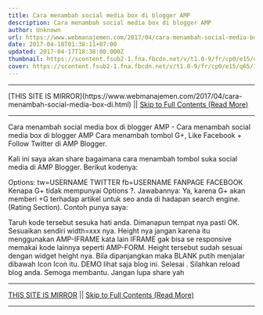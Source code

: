 ```yaml
---
title: Cara menambah social media box di blogger AMP
description: Cara menambah social media box di blogger AMP
author: Unknown
url: https://www.webmanajemen.com/2017/04/cara-menambah-social-media-box-di.html
date: 2017-04-18T01:38:11+07:00
updated: 2017-04-17T18:38:00.000Z
thumbnail: https://scontent.fsub2-1.fna.fbcdn.net/v/t1.0-9/fr/cp0/e15/q65/17796846_1773189839677671_6977008867135609966_n.png.jpg?efg=eyJpIjoidCJ9&oh=292c21d1c58e8e185a8d6c63dec60c5a&oe=5957C4B8
cover: https://scontent.fsub2-1.fna.fbcdn.net/v/t1.0-9/fr/cp0/e15/q65/17796846_1773189839677671_6977008867135609966_n.png.jpg?efg=eyJpIjoidCJ9&oh=292c21d1c58e8e185a8d6c63dec60c5a&oe=5957C4B8
---
```


<hr/> [THIS SITE IS MIRROR](https://www.webmanajemen.com/2017/04/cara-menambah-social-media-box-di.html) || <a href="https://www.webmanajemen.com/2017/04/cara-menambah-social-media-box-di.html" rel="follow" class="button" id="read-more">Skip to Full Contents (Read More)</a> <hr/> Cara menambah social media box di blogger AMP - Cara menambah social media box di blogger AMP Cara menambah tombol G+, Like Facebook + Follow Twitter di AMP Blogger.





Kali ini saya akan share bagaimana cara menambah tombol suka social media di AMP Blogger.
Berikut kodenya:

<amp-iframe width=300 height=122 sandbox='allow-scripts allow-same-origin allow-popups allow-popups-to-escape-sandbox' layout='responsive' frameborder='0' scrolling='no' src='https://source.l3n4r0x.cf/php/social.php?tw=USERNAME_TWITTER&fb=USERNAME_FACEBOOK'></amp-iframe>
Options:
tw=USERNAME TWITTER
fb=USERNAME FANPAGE FACEBOOK
Kenapa G+ tidak mempunyai Options ?.
Jawabannya: Ya, karena G+ akan memberi +G terhadap artikel untuk seo anda di hadapan search engine. (Rating Section).
Contoh punya saya:

<amp-iframe width=300 height=122 sandbox='allow-scripts allow-same-origin allow-popups allow-popups-to-escape-sandbox' layout='responsive' frameborder='0' scrolling='no' src='https://source.l3n4r0x.cf/php/social.php?tw=DimasSkynetCybe&fb=secretnetworkforces'></amp-iframe>
Taruh kode tersebut sesuka hati anda. Dimanapun tempat nya pasti OK. Sesuaikan sendiri width=xxx nya. Height nya jangan karena itu menggunakan AMP-IFRAME kata lain IFRAME gak bisa se responsive memakai kode lainnya seperti AMP-FORM. Height tersebut sudah sesuai dengan widget height nya. Bila dipanjangkan maka BLANK putih menjalar dibawah Icon Icon itu. DEMO lihat saja blog ini.
Selesai . Silahkan reload blog anda.
Semoga membantu. Jangan lupa share yah <hr/> [THIS SITE IS MIRROR](https://www.webmanajemen.com/2017/04/cara-menambah-social-media-box-di.html) || <a href="https://www.webmanajemen.com/2017/04/cara-menambah-social-media-box-di.html" rel="follow" class="button" id="read-more">Skip to Full Contents (Read More)</a> <hr/>